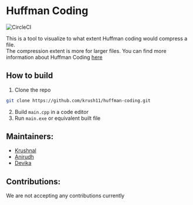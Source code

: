 # Huffman Coding
<img alt="CircleCI" src="https://img.shields.io/circleci/build/github/krush11/sales-management/master">

This is a tool to visualize to what extent Huffman coding would compress a file.  
The compression extent is more for larger files.
You can find more information about Huffman Coding [here](https://www.geeksforgeeks.org/huffman-coding-greedy-algo-3/)

## How to build
1. Clone the repo
```bash
git clone https://github.com/krush11/huffman-coding.git
```
2. Build `main.cpp` in a code editor
3. Run `main.exe` or equivalent built file

## Maintainers:
- [Krushnal](https://github.com/krush11)
- [Anirudh](https://github.com/AKA2501)
- [Devika](https://github.com/Devika-j)

## Contributions:
We are not accepting any contributions currently
